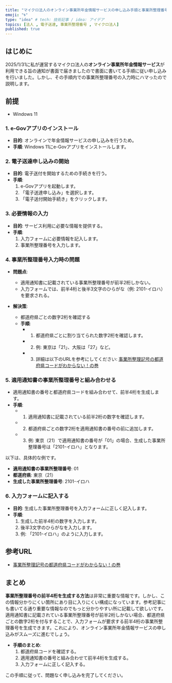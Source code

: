 ```yaml
---
title: "マイクロ法人のオンライン事業所年金情報サービスの申し込み手順と事業所整理番号の入力方法"
emoji: "🌀"
type: "idea" # tech: 技術記事 / idea: アイデア
topics: [法人 , 電子送達, 事業所整理番号 , マイクロ法人]
published: true
---
```


## はじめに

2025/1/31に私が運営するマイクロ法人の**オンライン事業所年金情報サービス**が利用できる旨の通知が書面で届きましたので書面に書いてる手順に従い申し込みを行いました。しかし、その手順内での事業所整理番号の入力時にハマったので説明します。

## 前提
- Windows 11

### 1. e-Govアプリのインストール
- **目的**: オンラインで年金情報サービスの申し込みを行うため。
- **手順**: Windows 11にe-Govアプリをインストールします。

### 2. 電子送達申し込みの開始
- **目的**: 電子送付を開始するための手続きを行う。
- **手順**:
  1. e-Govアプリを起動します。
  2. 「電子送達申し込み」を選択します。
  3. 「電子送付開始手続き」をクリックします。

### 3. 必要情報の入力
- **目的**: サービス利用に必要な情報を提供する。
- **手順**:
  1. 入力フォームに必要情報を記入します。
  2. 事業所整理番号を入力します。


### 4. 事業所整理番号入力時の問題
- **問題点**:
  - 適用通知書に記載されている事業所整理番号が前半2桁しかない。
  - 入力フォームでは、前半4桁と後半3文字のひらがな（例: 2101-イロハ）を要求される。

- **解決策**:
  - 都道府県ごとの数字2桁を確認する
  - **手順**:
    - 1. 都道府県ごとに割り当てられた数字2桁を確認します。
    - 2. 例: 東京は「21」、大阪は「27」など。
    - 3. 詳細は以下のURLを参考にしてください:
     [事業所整理記号の都道府県コードがわからない！の巻](https://note.com/nice_eel90/n/n748de46ea8e8)

### 5. 適用通知書の事業所整理番号と組み合わせる
  - 適用通知書の番号と都道府県コードを組み合わせて、前半4桁を生成します。
  - **手順**:
    - 1. 適用通知書に記載されている前半2桁の数字を確認します。
    - 2. 都道府県ごとの数字2桁を適用通知書の番号の前に追加します。
    - 3. 例: 東京（21）で適用通知書の番号が「01」の場合、生成した事業所整理番号は「2101-イロハ」となります。

以下は、具体的な例です。
- **適用通知書の事業所整理番号**: 01
- **都道府県**: 東京（21）
- **生成した事業所整理番号**: 2101-イロハ

### 6. 入力フォームに記入する
- **目的**: 生成した事業所整理番号を入力フォームに正しく記入します。
- **手順**:
  1. 生成した前半4桁の数字を入力します。
  2. 後半3文字のひらがなを入力します。
  3. 例: 「2101-イロハ」のように入力します。

## 参考URL

- [事業所整理記号の都道府県コードがわからない！の巻](https://note.com/nice_eel90/n/n748de46ea8e8)

## まとめ
**事業所整理番号の前半4桁を生成する方法**は非常に重要な情報です。しかし、この情報分かりにくい箇所にあり目に入りにくい構成になっています。参考記事にも書いてる通り重要な情報なのでもっと分かりやすい所に記載して欲しいです。
適用通知書に記載されている事業所整理番号が前半2桁しかない場合、都道府県ごとの数字2桁を付与することで、入力フォームが要求する前半4桁の事業所整理番号を生成できます。これにより、オンライン事業所年金情報サービスの申し込みがスムーズに進むでしょう。

- **手順のまとめ**:
  1. 都道府県コードを確認する。
  2. 適用通知書の番号と組み合わせて前半4桁を生成する。
  3. 入力フォームに正しく記入する。

この手順に従って、問題なく申し込みを完了してください。
